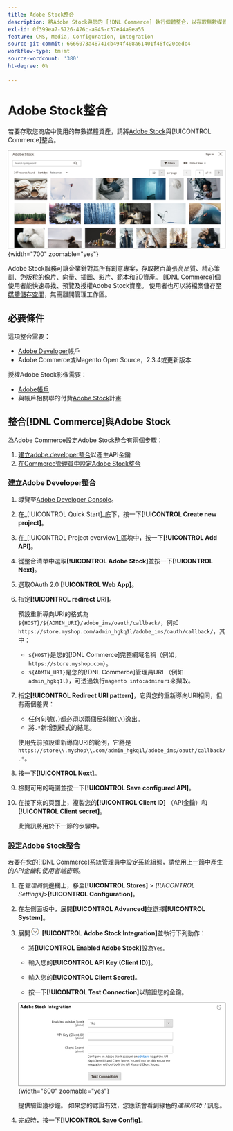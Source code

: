 ```yaml
---
title: Adobe Stock整合
description: 將Adobe Stock與您的 [!DNL Commerce] 執行個體整合，以存取無數媒體資產，以便在您的商店中使用。
exl-id: 0f399ea7-5726-476c-a945-c37e44a9ea55
feature: CMS, Media, Configuration, Integration
source-git-commit: 6666073a48741cb494f408a61401f46fc20cedc4
workflow-type: tm+mt
source-wordcount: '380'
ht-degree: 0%

---
```


# Adobe Stock整合

若要存取您商店中使用的無數媒體資產，請將[Adobe Stock][adobe-stock]與[!UICONTROL Commerce]整合。

![Adobe Stock搜尋結果](./assets/adobe-stock-search-grid.png){width="700" zoomable="yes"}

Adobe Stock服務可讓企業針對其所有創意專案，存取數百萬張高品質、精心策劃、免版稅的像片、向量、插圖、影片、範本和3D資產。 [!DNL Commerce]個使用者能快速尋找、預覽及授權Adobe Stock資產。 使用者也可以將檔案儲存至[媒體儲存空間][media-storage]，無需離開管理工作區。

## 必要條件

這項整合需要：

- [Adobe Developer][dev-console]帳戶
- Adobe Commerce或Magento Open Source，2.3.4或更新版本

授權Adobe Stock影像需要：

- [Adobe帳戶][adobe-signin]
- 與帳戶相關聯的付費[Adobe Stock][adobe-stock]計畫

## 整合[!DNL Commerce]與Adobe Stock

為Adobe Commerce設定Adobe Stock整合有兩個步驟：

1. [建立adobe.developer整合](#create-an-adobe-developer-integration)以產生API金鑰
1. [在Commerce管理員中設定Adobe Stock整合](#configure-the-adobe-stock-integration)

### 建立Adobe Developer整合

1. 導覽至[Adobe Developer Console][dev-console]。

1. 在&#x200B;_[!UICONTROL Quick Start]_底下，按一下&#x200B;**[!UICONTROL Create new project]**。

1. 在&#x200B;_[!UICONTROL Project overview]_區塊中，按一下&#x200B;**[!UICONTROL Add API]**。

1. 從整合清單中選取&#x200B;**[!UICONTROL Adobe Stock]**&#x200B;並按一下&#x200B;**[!UICONTROL Next]**。

1. 選取OAuth 2.0 **[!UICONTROL Web App]**。

1. 指定&#x200B;**[!UICONTROL redirect URI]**。

   預設重新導向URI的格式為`${HOST}/${ADMIN_URI}/adobe_ims/oauth/callback/`，例如`https://store.myshop.com/admin_hgkq1l/adobe_ims/oauth/callback/`，其中：

   - `${HOST}`是您的[!DNL Commerce]完整網域名稱（例如，`https://store.myshop.com`）。
   - `${ADMIN_URI}`是您的[!DNL Commerce]管理員URI （例如`admin_hgkq1l`），可透過執行`magento info:adminuri`來擷取。

1. 指定&#x200B;**[!UICONTROL Redirect URI pattern]**，它與您的重新導向URI相同，但有兩個差異：

   - 任何句號(`.`)都必須以兩個反斜線(`\\`)逸出。
   - 將`.*`新增到模式的結尾。

   使用先前預設重新導向URI的範例，它將是`https://store\\.myshop\\.com/admin_hgkq1l/adobe_ims/oauth/callback/.*`。

1. 按一下&#x200B;**[!UICONTROL Next]**。

1. 檢閱可用的範圍並按一下&#x200B;**[!UICONTROL Save configured API]**。

1. 在接下來的頁面上，複製您的&#x200B;**[!UICONTROL Client ID]** （API金鑰）和&#x200B;**[!UICONTROL Client secret]**。

   此資訊將用於下一節的步驟中。

### 設定Adobe Stock整合

若要在您的[!DNL Commerce]系統管理員中設定系統組態，請使用[上一節][create-integration]中產生的&#x200B;_API金鑰_&#x200B;和&#x200B;_使用者端密碼_。

1. 在&#x200B;_管理員_&#x200B;側邊欄上，移至&#x200B;**[!UICONTROL Stores]** > _[!UICONTROL Settings]_>**[!UICONTROL Configuration]**。

1. 在左側面板中，展開&#x200B;**[!UICONTROL Advanced]**&#x200B;並選擇&#x200B;**[!UICONTROL System]**。

1. 展開![擴充選擇器](../assets/icon-display-expand.png) **[!UICONTROL Adobe Stock Integration]**&#x200B;並執行下列動作：

   - 將&#x200B;**[!UICONTROL Enabled Adobe Stock]**&#x200B;設為`Yes`。

   - 輸入您的&#x200B;**[!UICONTROL API Key (Client ID)]**。

   - 輸入您的&#x200B;**[!UICONTROL Client Secret]**。

   - 按一下&#x200B;**[!UICONTROL Test Connection]**&#x200B;以驗證您的金鑰。

   ![進階設定 — Adobe Stock整合](./assets/system-adobe-stock-integration.png){width="600" zoomable="yes"}

   提供驗證幾秒鐘。 如果您的認證有效，您應該會看到綠色的&#x200B;_連線成功！_&#x200B;訊息。

1. 完成時，按一下&#x200B;**[!UICONTROL Save Config]**。

[adobe-stock]: https://stock.adobe.com
[adobe-signin]: https://helpx.adobe.com/manage-account/using/access-adobe-id-account.html
[media-storage]: media-storage.md
[dev-console]: https://developer.adobe.com/console/home
[create-integration]: #create-an-adobeio-integration
